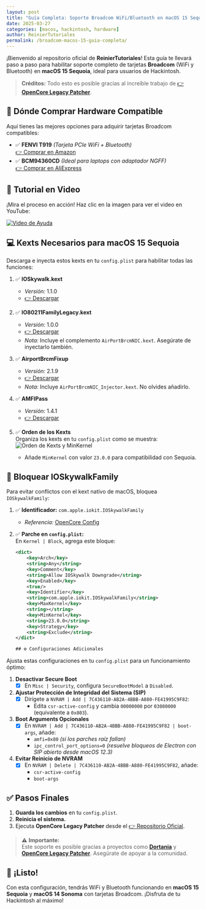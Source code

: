 ```yaml
---
layout: post
title: "Guía Completa: Soporte Broadcom WiFi/Bluetooth en macOS 15 Sequoia"
date: 2025-03-27
categories: [macos, hackintosh, hardware]
author: ReinierTutoriales
permalink: /broadcom-macos-15-guia-completa/
---
```


¡Bienvenido al repositorio oficial de **ReinierTutoriales**! Esta guía te llevará paso a paso para habilitar soporte completo de tarjetas **Broadcom** (WiFi y Bluetooth) en **macOS 15 Sequoia**, ideal para usuarios de Hackintosh.  

> **Créditos:** Todo esto es posible gracias al increíble trabajo de [👉 **OpenCore Legacy Patcher**](https://github.com/dortania/OpenCore-Legacy-Patcher/).


## 🛒 Dónde Comprar Hardware Compatible
Aquí tienes las mejores opciones para adquirir tarjetas Broadcom compatibles:

- ✅ **FENVI T919** *(Tarjeta PCIe WiFi + Bluetooth)*  
  [👉 Comprar en Amazon](https://amzn.to/3OOEQoa)  
- ✅ **BCM94360CD** *(Ideal para laptops con adaptador NGFF)*  
  [👉 Comprar en AliExpress](https://example.com/link)


## 🎥 Tutorial en Video
¡Mira el proceso en acción! Haz clic en la imagen para ver el video en YouTube:  

[![Video de Ayuda](https://img.youtube.com/vi/ZIEt9QYUu0Y/0.jpg)](https://www.youtube.com/watch?v=ZIEt9QYUu0Y "Tutorial Broadcom en macOS 15")


## 💻 Kexts Necesarios para macOS 15 Sequoia
Descarga e inyecta estos kexts en tu `config.plist` para habilitar todas las funciones:

1. ✅ **IOSkywalk.kext**  
   - *Versión:* 1.1.0  
   - [👉 Descargar](https://github.com/dortania/OpenCore-Legacy-Patcher/blob/main/payloads/Kexts/Wifi/IOSkywalkFamily-v1.1.0.zip)  

2. ✅ **IO80211FamilyLegacy.kext**  
   - *Versión:* 1.0.0  
   - [👉 Descargar](https://github.com/dortania/OpenCore-Legacy-Patcher/blob/main/payloads/Kexts/Wifi/IO80211FamilyLegacy-v1.0.0.zip)  
   - *Nota:* Incluye el complemento `AirPortBrcmNIC.kext`. Asegúrate de inyectarlo también.

3. ✅ **AirportBrcmFixup**  
   - *Versión:* 2.1.9  
   - [👉 Descargar](https://github.com/dortania/build-repo/releases/download/AirportBrcmFixup-c85ca2d/AirportBrcmFixup-2.1.9-RELEASE.zip)  
   - *Nota:* Incluye `AirPortBrcmNIC_Injector.kext`. No olvides añadirlo.

4. ✅ **AMFIPass**  
   - *Versión:* 1.4.1  
   - [👉 Descargar](https://github.com/dortania/OpenCore-Legacy-Patcher/blob/sequoia-development/payloads/Kexts/Acidanthera/AMFIPass-v1.4.1-RELEASE.zip)

5. ✅ **Orden de los Kexts**  
   Organiza los kexts en tu `config.plist` como se muestra:  
   ![Orden de Kexts y MinKernel](IMG/orden-kexts-MinKernel.PNG "Orden correcto de kexts en config.plist")  
   - Añade `MinKernel` con valor `23.0.0` para compatibilidad con Sequoia.


## 🚫 Bloquear IOSkywalkFamily
Para evitar conflictos con el kext nativo de macOS, bloquea `IOSkywalkFamily`:

1. ✅ **Identificador:** `com.apple.iokit.IOSkywalkFamily`  
   - *Referencia:* [OpenCore Config](https://github.com/dortania/OpenCore-Legacy-Patcher/blob/e21efa975c0cf228cb36e81a974bc6b4c27c7807/payloads/Config/config.plist#L1695-L1710/)

2. ✅ **Parche en `config.plist`:**  
   En `Kernel | Block`, agrega este bloque:  
   ```xml
   <dict>
       <key>Arch</key>
       <string>Any</string>
       <key>Comment</key>
       <string>Allow IOSkywalk Downgrade</string>
       <key>Enabled</key>
       <true/>
       <key>Identifier</key>
       <string>com.apple.iokit.IOSkywalkFamily</string>
       <key>MaxKernel</key>
       <string></string>
       <key>MinKernel</key>
       <string>23.0.0</string>
       <key>Strategy</key>
       <string>Exclude</string>
   </dict>

   ## ⚙️ Configuraciones Adicionales

Ajusta estas configuraciones en tu `config.plist` para un funcionamiento óptimo:

1. **Desactivar Secure Boot**  
   - [x] En `Misc | Security`, configura `SecureBootModel` a `Disabled`.

2. **Ajustar Protección de Integridad del Sistema (SIP)**  
   - [x] Dirígete a `NVRAM | Add | 7C436110-AB2A-4BBB-A880-FE41995C9F82`:  
     - Edita `csr-active-config` y cambia `00000000` por `03080000` (equivalente a `0x803`).

3. **Boot Arguments Opcionales**  
   - [x] En `NVRAM | Add | 7C436110-AB2A-4BBB-A880-FE41995C9F82 | boot-args`, añade:  
     - `amfi=0x80` *(si los parches raíz fallan)*  
     - `ipc_control_port_options=0` *(resuelve bloqueos de Electron con SIP abierto desde macOS 12.3)*

4. **Evitar Reinicio de NVRAM**  
   - [x] En `NVRAM | Delete | 7C436110-AB2A-4BBB-A880-FE41995C9F82`, añade:  
     - `csr-active-config`  
     - `boot-args`


## ✅ Pasos Finales

1. **Guarda los cambios** en tu `config.plist`.  
2. **Reinicia el sistema.**  
3. Ejecuta **OpenCore Legacy Patcher** desde el [👉 Repositorio Oficial](https://github.com/dortania/OpenCore-Legacy-Patcher/releases).

> ⚠️ **Importante:**  
> Este soporte es posible gracias a proyectos como **[Dortania](https://dortania.github.io/OpenCore-Legacy-Patcher/INSTALLER.html)** y **[OpenCore Legacy Patcher](https://dortania.github.io/OpenCore-Legacy-Patcher/INSTALLER.html)**. Asegúrate de apoyar a la comunidad.


## 🌟 ¡Listo!

Con esta configuración, tendrás WiFi y Bluetooth funcionando en **macOS 15 Sequoia** y **macOS 14 Sonoma** con tarjetas Broadcom. ¡Disfruta de tu Hackintosh al máximo!
